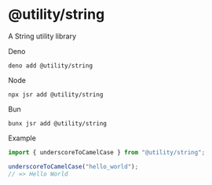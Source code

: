 # @utility/string

A String utility library

Deno

```shell
deno add @utility/string
```

Node

```shell
npx jsr add @utility/string
```

Bun

```shell
bunx jsr add @utility/string
```

Example

```typescript
import { underscoreToCamelCase } from "@utility/string";

underscoreToCamelCase("hello_world");
// => Hello World
```
